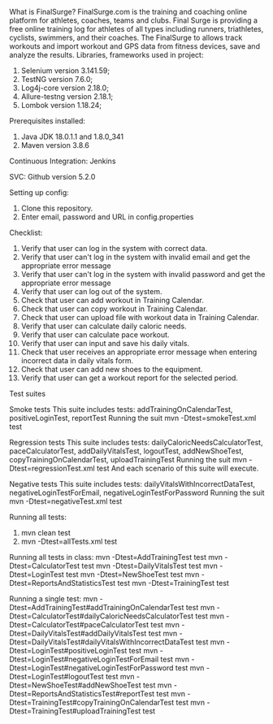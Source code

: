 What is FinalSurge?
FinalSurge.com is the training and coaching online platform for athletes, coaches, teams and clubs. Final Surge is providing a free online training log for athletes of all types including runners, triathletes, cyclists, swimmers, and their coaches. The FinalSurge to allows track workouts and import workout and GPS data from fitness devices, save and analyze the results.
Libraries,  frameworks used in project:
1.	Selenium version 3.141.59;
2.	TestNG version 7.6.0;
3.	Log4j-core version 2.18.0;
4.	Allure-testng version 2.18.1;
5.	Lombok version 1.18.24;

Prerequisites installed:
1. Java JDK 18.0.1.1 and 1.8.0_341
2. Maven version 3.8.6

Continuous Integration: 
Jenkins

SVC:
Github version 5.2.0

Setting up config:
1.	Clone this repository.
2.	Enter email, password and URL in config.properties

Checklist:
1. Verify that user can log in the system with correct data.
2. Verify that user can't log in the system with invalid email and get the appropriate error message
3. Verify that user can't log in the system with invalid password and get the appropriate error message
4. Verify that user can log out of the system.
5. Сheck that user can add workout in Training Calendar.
6. Сheck that user can copy workout in Training Calendar.
7. Сheck that user can upload file with workout data in Training Calendar.
8. Verify that user can calculate daily caloric needs.
9. Verify that user can calculate pace workout.
10. Verify that user can input and save his daily vitals.
11. Сheck that user receives an appropriate error message when entering incorrect data in daily vitals form.
12. Сheck that user can add new shoes to the equipment.
13. Verify that user can get a workout report for the selected period. 

Test suites

Smoke tests
This suite includes tests: addTrainingOnCalendarTest, positiveLoginTest, reportTest 
Running the suit
mvn -Dtest=smokeTest.xml test

Regression tests
This suite includes tests: dailyCaloricNeedsCalculatorTest, paceCalculatorTest, addDailyVitalsTest, logoutTest, addNewShoeTest, copyTrainingOnCalendarTest, uploadTrainingTest
Running the suit
mvn -Dtest=regressionTest.xml test
And each scenario of this suite will execute.
 
Negative tests
This suite includes tests: dailyVitalsWithIncorrectDataTest, negativeLoginTestForEmail, negativeLoginTestForPassword
Running the suit
mvn -Dtest=negativeTest.xml test

Running all tests:
1.	mvn clean test
2.	mvn -Dtest=allTests.xml test

Running all tests in class:
mvn -Dtest=AddTrainingTest test
mvn -Dtest=CalculatorTest test
mvn -Dtest=DailyVitalsTest test
mvn -Dtest=LoginTest test
mvn -Dtest=NewShoeTest test
mvn -Dtest=ReportsAndStatisticsTest test
mvn -Dtest=TrainingTest test


 Running a single test:
mvn -Dtest=AddTrainingTest#addTrainingOnCalendarTest test
mvn -Dtest=CalculatorTest#dailyCaloricNeedsCalculatorTest test
mvn -Dtest=CalculatorTest#paceCalculatorTest test
mvn -Dtest=DailyVitalsTest#addDailyVitalsTest test
mvn -Dtest=DailyVitalsTest#dailyVitalsWithIncorrectDataTest test
mvn -Dtest=LoginTest#positiveLoginTest test
mvn -Dtest=LoginTest#negativeLoginTestForEmail test
mvn -Dtest=LoginTest#negativeLoginTestForPassword test
mvn -Dtest=LoginTest#logoutTest test
mvn -Dtest=NewShoeTest#addNewShoeTest test
mvn -Dtest=ReportsAndStatisticsTest#reportTest test
mvn -Dtest=TrainingTest#copyTrainingOnCalendarTest test
mvn -Dtest=TrainingTest#uploadTrainingTest test





















